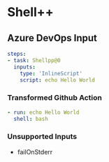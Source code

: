 # Shell++

## Azure DevOps Input

```yaml
steps:
- task: Shellpp@0
  inputs:
    type: 'InlineScript'
    script: echo Hello World
```


### Transformed Github Action

```yaml
- run: echo Hello World
  shell: bash
```

### Unsupported Inputs

- failOnStderr
